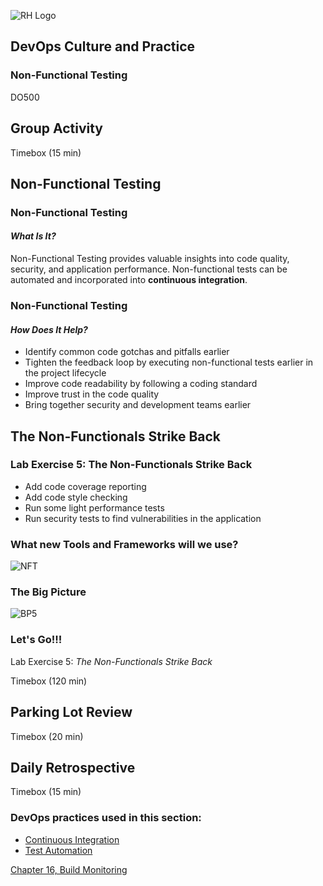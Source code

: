 <!-- .slide: data-background-image="images/cloudbackground.png" -->
![RH Logo](css/images/RHLogo3.png) <!-- {_class="title-logo"} -->
## DevOps Culture and Practice <!-- {_class="course-title"} -->
### Non-Functional Testing <!-- {_class="title-color"} -->
DO500 <!-- {_class="title-color"} -->



## Group Activity
Timebox (15 min) <!-- {_class="small"} -->



<!-- .slide: id="non-functional-testing"-->
## Non-Functional Testing


### Non-Functional Testing
#### _What Is It?_
Non-Functional Testing provides valuable insights into code quality, security, and
application performance. Non-functional tests can be automated and incorporated
into **continuous integration**.


### Non-Functional Testing
#### _How Does It Help?_
* Identify common code gotchas and pitfalls earlier
* Tighten the feedback loop by executing non-functional tests earlier in the
project lifecycle
* Improve code readability by following a coding standard
* Improve trust in the code quality
* Bring together security and development teams earlier



<!-- .slide: id="non-functionls-strike-back" -->
## The Non-Functionals Strike Back


### Lab Exercise 5: The Non-Functionals Strike Back
* Add code coverage reporting
* Add code style checking
* Run some light performance tests
* Run security tests to find vulnerabilities in the application


### What new Tools and Frameworks will we use?
![NFT](images/nft/lab5tech.png)


### The Big Picture
![BP5](images/nft/bp-5-non-functionals.jpg)


### Let's Go!!!
Lab Exercise 5: _The Non-Functionals Strike Back_

Timebox (120 min) <!-- {_class="small"} -->



## Parking Lot Review
Timebox (20 min) <!-- {_class="small"} -->



## Daily Retrospective
Timebox (15 min) <!-- {_class="small"} -->



<!-- .slide: data-background-image="images/chef-background.png", class="white-style" -->
### DevOps practices used in this section:
- [Continuous Integration](https://openpracticelibrary.com/practice/continuous-integration/)
- [Test Automation](https://openpracticelibrary.com/practice/test-automation/)



<!-- .slide: data-background-image="css/images/RH_Chapter_Title_Background2.png", class="white-style" -->
[Chapter 16, Build Monitoring](chapter16.html)
